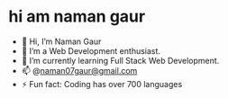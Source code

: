 # hi am naman gaur
- 👋 Hi, I’m Naman Gaur
- 👀 I’m a Web Development enthusiast.
- 🌱 I’m currently learning Full Stack Web Development. 
- 📫 @naman07gaur@gmail.com
- ⚡ Fun fact: Coding has over 700 languages

<!---
naman07gaur/naman07gaur is a ✨ special ✨ repository because its `README.md` (this file) appears on your GitHub profile.
You can click the Preview link to take a look at your changes.
--->
